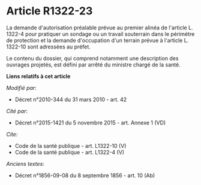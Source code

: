 # Article R1322-23

La demande d'autorisation préalable prévue au premier alinéa de l'article L. 1322-4 pour pratiquer un sondage ou un travail
souterrain dans le périmètre de protection et la demande d'occupation d'un terrain prévue à l'article L. 1322-10 sont
adressées au préfet. 

Le contenu du dossier, qui comprend notamment une description des ouvrages projetés, est défini par arrêté du ministre chargé
de la santé.

**Liens relatifs à cet article**

_Modifié par_:

  - Décret n°2010-344 du 31 mars 2010 - art. 42

_Cité par_:

  - Décret n°2015-1421 du 5 novembre 2015 - art. Annexe 1 (VD)

_Cite_:

  - Code de la santé publique - art. L1322-10 (V)
  - Code de la santé publique - art. L1322-4 (V)

_Anciens textes_:

  - Décret n°1856-09-08 du 8 septembre 1856 - art. 10 (Ab)
